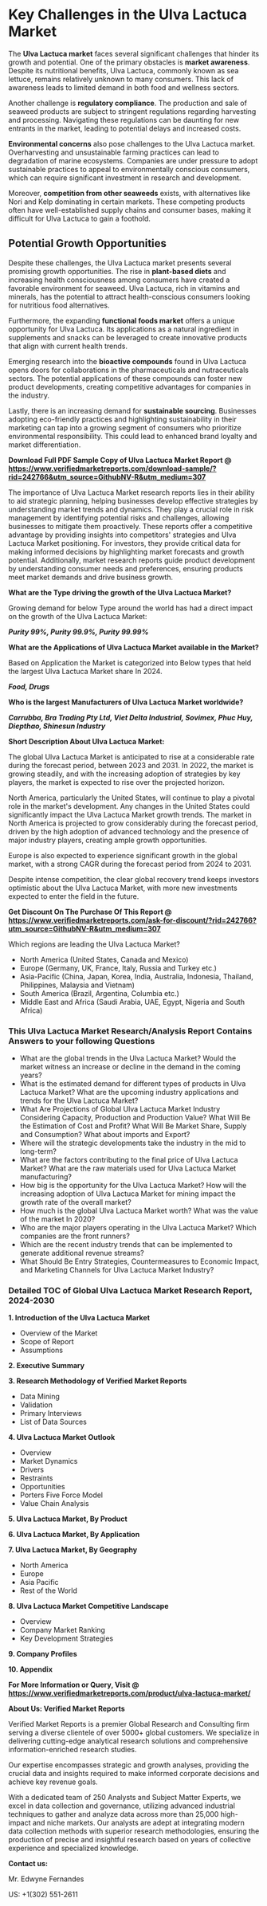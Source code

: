 <p class="">    <h1>Key Challenges in the Ulva Lactuca Market</h1>    <p>The <strong>Ulva Lactuca market</strong> faces several significant challenges that hinder its growth and potential. One of the primary obstacles is <strong>market awareness</strong>. Despite its nutritional benefits, Ulva Lactuca, commonly known as sea lettuce, remains relatively unknown to many consumers. This lack of awareness leads to limited demand in both food and wellness sectors.</p>        <p>Another challenge is <strong>regulatory compliance</strong>. The production and sale of seaweed products are subject to stringent regulations regarding harvesting and processing. Navigating these regulations can be daunting for new entrants in the market, leading to potential delays and increased costs.</p>        <p><strong>Environmental concerns</strong> also pose challenges to the Ulva Lactuca market. Overharvesting and unsustainable farming practices can lead to degradation of marine ecosystems. Companies are under pressure to adopt sustainable practices to appeal to environmentally conscious consumers, which can require significant investment in research and development.</p>        <p>Moreover, <strong>competition from other seaweeds</strong> exists, with alternatives like Nori and Kelp dominating in certain markets. These competing products often have well-established supply chains and consumer bases, making it difficult for Ulva Lactuca to gain a foothold.</p>    <h2>Potential Growth Opportunities</h2>    <p>Despite these challenges, the Ulva Lactuca market presents several promising growth opportunities. The rise in <strong>plant-based diets</strong> and increasing health consciousness among consumers have created a favorable environment for seaweed. Ulva Lactuca, rich in vitamins and minerals, has the potential to attract health-conscious consumers looking for nutritious food alternatives.</p>        <p>Furthermore, the expanding <strong>functional foods market</strong> offers a unique opportunity for Ulva Lactuca. Its applications as a natural ingredient in supplements and snacks can be leveraged to create innovative products that align with current health trends.</p>    <p>Emerging research into the <strong>bioactive compounds</strong> found in Ulva Lactuca opens doors for collaborations in the pharmaceuticals and nutraceuticals sectors. The potential applications of these compounds can foster new product developments, creating competitive advantages for companies in the industry.</p>        <p>Lastly, there is an increasing demand for <strong>sustainable sourcing</strong>. Businesses adopting eco-friendly practices and highlighting sustainability in their marketing can tap into a growing segment of consumers who prioritize environmental responsibility. This could lead to enhanced brand loyalty and market differentiation.</p></p><p class=""><strong>Download Full PDF Sample Copy of Ulva Lactuca Market Report @ <a href="https://www.verifiedmarketreports.com/download-sample/?rid=242766&utm_source=GithubNV-R&utm_medium=307" target="_blank">https://www.verifiedmarketreports.com/download-sample/?rid=242766&utm_source=GithubNV-R&utm_medium=307</a></strong></p><p>The importance of&nbsp;Ulva Lactuca Market research reports lies in their ability to aid strategic planning, helping businesses develop effective strategies by understanding market trends and dynamics. They play a crucial role in risk management by identifying potential risks and challenges, allowing businesses to mitigate them proactively. These reports offer a competitive advantage by providing insights into competitors' strategies and Ulva Lactuca Market positioning. For investors, they provide critical data for making informed decisions by highlighting market forecasts and growth potential. Additionally, market research reports guide product development by understanding consumer needs and preferences, ensuring products meet market demands and drive business growth.</p><p><strong>What are the&nbsp;Type driving the growth of the Ulva Lactuca Market?</strong></p><p id="" class="">Growing demand for below Type around the world has had a direct impact on the growth of the Ulva Lactuca Market:</p><p class=""><em><strong>Purity 99%, Purity 99.9%, Purity 99.99%</strong></em></p><p class=""><strong>What are the&nbsp;Applications&nbsp;of Ulva Lactuca Market available in the Market?</strong></p><p id="" class="">Based on Application the Market is categorized into Below types that held the largest Ulva Lactuca Market share In 2024.</p><p class=""><em><strong>Food, Drugs</strong></em></p><p class=""><strong>Who is the largest Manufacturers of Ulva Lactuca Market worldwide?</strong></p><p><em><strong>Carrubba, Bra Trading Pty Ltd, Viet Delta Industrial, Sovimex, Phuc Huy, Diepthao, Shinesun Industry</strong></em></p><p id="" class=""><strong>Short Description About Ulva Lactuca Market:</strong></p><p>The global Ulva Lactuca Market is anticipated to rise at a considerable rate during the forecast period, between 2023 and 2031. In 2022, the market is growing steadily, and with the increasing adoption of strategies by key players, the market is expected to rise over the projected horizon.</p><p>North America, particularly the United States, will continue to play a pivotal role in the market's development. Any changes in the United States could significantly impact the Ulva Lactuca Market growth trends. The market in North America is projected to grow considerably during the forecast period, driven by the high adoption of advanced technology and the presence of major industry players, creating ample growth opportunities.</p><p>Europe is also expected to experience significant growth in the global market, with a strong CAGR during the forecast period from 2024 to 2031.</p><p>Despite intense competition, the clear global recovery trend keeps investors optimistic about the Ulva Lactuca Market, with more new investments expected to enter the field in the future.</p><p id="" class=""><strong>Get Discount On The Purchase Of This Report @ <a href="https://www.verifiedmarketreports.com/ask-for-discount/?rid=242766?utm_source=GithubNV-R&utm_medium=307" target="_blank">https://www.verifiedmarketreports.com/ask-for-discount/?rid=242766?utm_source=GithubNV-R&utm_medium=307</a></strong></p><p class="">Which regions are leading the Ulva Lactuca Market?</p><ul><li>North America (United States, Canada and Mexico)</li><li>Europe (Germany, UK, France, Italy, Russia and Turkey etc.)</li><li>Asia-Pacific (China, Japan, Korea, India, Australia, Indonesia, Thailand, Philippines, Malaysia and Vietnam)</li><li>South America (Brazil, Argentina, Columbia etc.)</li><li>Middle East and Africa (Saudi Arabia, UAE, Egypt, Nigeria and South Africa)</li></ul><h3 id="" class="">This Ulva Lactuca Market Research/Analysis Report Contains Answers to your following Questions</h3><ul><li>What are the global trends in the Ulva Lactuca Market? Would the market witness an increase or decline in the demand in the coming years?</li><li>What is the estimated demand for different types of products in Ulva Lactuca Market? What are the upcoming industry applications and trends for the Ulva Lactuca Market?</li><li>What Are Projections of Global Ulva Lactuca Market Industry Considering Capacity, Production and Production Value? What Will Be the Estimation of Cost and Profit? What Will Be Market Share, Supply and Consumption? What about imports and Export?</li><li>Where will the strategic developments take the industry in the mid to long-term?</li><li>What are the factors contributing to the final price of Ulva Lactuca Market? What are the raw materials used for Ulva Lactuca Market manufacturing?</li><li>How big is the opportunity for the Ulva Lactuca Market? How will the increasing adoption of Ulva Lactuca Market for mining impact the growth rate of the overall market?</li><li>How much is the global Ulva Lactuca Market worth? What was the value of the market In 2020?</li><li>Who are the major players operating in the Ulva Lactuca Market? Which companies are the front runners?</li><li>Which are the recent industry trends that can be implemented to generate additional revenue streams?</li><li>What Should Be Entry Strategies, Countermeasures to Economic Impact, and Marketing Channels for Ulva Lactuca Market Industry?</li></ul><h3 id="" class="">Detailed TOC of Global Ulva Lactuca Market Research Report, 2024-2030</h3><p id="" class=""><strong>1. Introduction of the Ulva Lactuca Market</strong></p><ul><li>Overview of the Market</li><li>Scope of Report</li><li>Assumptions</li></ul><p id="" class=""><strong>2. Executive Summary</strong></p><p id="" class=""><strong>3. Research Methodology of Verified Market Reports</strong></p><ul><li>Data Mining</li><li>Validation</li><li>Primary Interviews</li><li>List of Data Sources</li></ul><p id="" class=""><strong>4. Ulva Lactuca Market Outlook</strong></p><ul><li>Overview</li><li>Market Dynamics</li><li>Drivers</li><li>Restraints</li><li>Opportunities</li><li>Porters Five Force Model</li><li>Value Chain Analysis</li></ul><p id="" class=""><strong>5. Ulva Lactuca Market, By Product</strong></p><p id="" class=""><strong>6. Ulva Lactuca Market, By Application</strong></p><p id="" class=""><strong>7. Ulva Lactuca Market, By Geography</strong></p><ul><li>North America</li><li>Europe</li><li>Asia Pacific</li><li>Rest of the World</li></ul><p id="" class=""><strong>8. Ulva Lactuca Market Competitive Landscape</strong></p><ul><li>Overview</li><li>Company Market Ranking</li><li>Key Development Strategies</li></ul><p id="" class=""><strong>9. Company Profiles</strong></p><p id="" class=""><strong>10. Appendix</strong></p><p id="" class=""><strong>For More Information or Query, Visit @ <a href="https://www.verifiedmarketreports.com/product/ulva-lactuca-market/" target="_blank">https://www.verifiedmarketreports.com/product/ulva-lactuca-market/</a></strong></p><p id="" class=""><strong>About Us: Verified Market Reports</strong></p><p id="" class="">Verified Market Reports is a premier Global Research and Consulting firm serving a diverse clientele of over 5000+ global customers. We specialize in delivering cutting-edge analytical research solutions and comprehensive information-enriched research studies.</p><p id="" class="">Our expertise encompasses strategic and growth analyses, providing the crucial data and insights required to make informed corporate decisions and achieve key revenue goals.</p><p id="" class="">With a dedicated team of 250 Analysts and Subject Matter Experts, we excel in data collection and governance, utilizing advanced industrial techniques to gather and analyze data across more than 25,000 high-impact and niche markets. Our analysts are adept at integrating modern data collection methods with superior research methodologies, ensuring the production of precise and insightful research based on years of collective experience and specialized knowledge.</p><p id="" class=""><strong>Contact us:</strong></p><p id="" class="">Mr. Edwyne Fernandes</p><p id="" class="">US: +1(302) 551-2611</p>